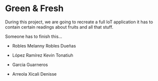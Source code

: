 # Green & Fresh

During this project, we are going to recreate a full IoT application it has to contain certain readings about fruits and all that stuff.

Someone has to finish this...

* Robles Melanny Robles Dueñas

* López Ramírez Kevin Tonatiuh

* Garcia Guarneros 

* Arreola Xicali Denisse


